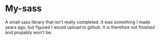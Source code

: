 # My-sass
A small sass library that isn't really completed. It was something I made years ago, but figured I would upload to github. It is therefore not finished and propably won't be.
